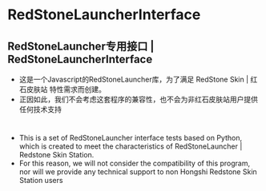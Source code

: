 # RedStoneLauncherInterface
## RedStoneLauncher专用接口 | RedStoneLauncherInterface

* 这是一个Javascript的RedStoneLauncher库，为了满足 RedStone Skin | 红石皮肤站 特性需求而创建。
* 正因如此，我们不会考虑这套程序的兼容性，也不会为非红石皮肤站用户提供任何技术支持
#
* This is a set of RedStoneLauncher interface tests based on Python, which is created to meet the characteristics of RedStoneLauncher | Redstone Skin Station.
* For this reason, we will not consider the compatibility of this program, nor will we provide any technical support to non Hongshi Redstone Skin Station users
